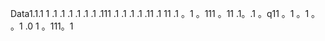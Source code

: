 Data1.1.1
1
.1
.1
.1
.1
.1
.1
.111
.1
.1
.1
.1
.11
.1
11
.1
。1
。111
。11
.1。.1
。q11
。1
。1
。
。1
.0
1
。111。1
